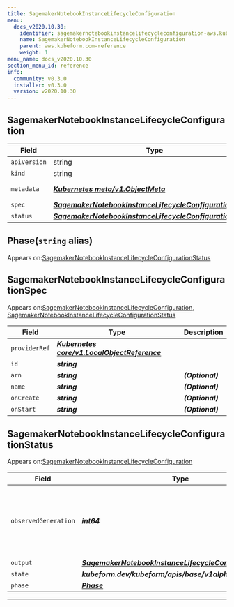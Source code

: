 ```yaml
---
title: SagemakerNotebookInstanceLifecycleConfiguration
menu:
  docs_v2020.10.30:
    identifier: sagemakernotebookinstancelifecycleconfiguration-aws.kubeform.com
    name: SagemakerNotebookInstanceLifecycleConfiguration
    parent: aws.kubeform.com-reference
    weight: 1
menu_name: docs_v2020.10.30
section_menu_id: reference
info:
  community: v0.3.0
  installer: v0.3.0
  version: v2020.10.30
---
```


## SagemakerNotebookInstanceLifecycleConfiguration
| Field | Type | Description |
| ------ | ----- | ----------- |
| `apiVersion` | string | `aws.kubeform.com/v1alpha1` |
|    `kind` | string | `SagemakerNotebookInstanceLifecycleConfiguration` |
| `metadata` | ***[Kubernetes meta/v1.ObjectMeta](https://v1-18.docs.kubernetes.io/docs/reference/generated/kubernetes-api/v1.18/#objectmeta-v1-meta)***|Refer to the Kubernetes API documentation for the fields of the `metadata` field.|
| `spec` | ***[SagemakerNotebookInstanceLifecycleConfigurationSpec](#sagemakernotebookinstancelifecycleconfigurationspec)***||
| `status` | ***[SagemakerNotebookInstanceLifecycleConfigurationStatus](#sagemakernotebookinstancelifecycleconfigurationstatus)***||
## Phase(`string` alias)

Appears on:[SagemakerNotebookInstanceLifecycleConfigurationStatus](#sagemakernotebookinstancelifecycleconfigurationstatus)

## SagemakerNotebookInstanceLifecycleConfigurationSpec

Appears on:[SagemakerNotebookInstanceLifecycleConfiguration](#sagemakernotebookinstancelifecycleconfiguration), [SagemakerNotebookInstanceLifecycleConfigurationStatus](#sagemakernotebookinstancelifecycleconfigurationstatus)

| Field | Type | Description |
| ------ | ----- | ----------- |
| `providerRef` | ***[Kubernetes core/v1.LocalObjectReference](https://v1-18.docs.kubernetes.io/docs/reference/generated/kubernetes-api/v1.18/#localobjectreference-v1-core)***||
| `id` | ***string***||
| `arn` | ***string***| ***(Optional)*** |
| `name` | ***string***| ***(Optional)*** |
| `onCreate` | ***string***| ***(Optional)*** |
| `onStart` | ***string***| ***(Optional)*** |
## SagemakerNotebookInstanceLifecycleConfigurationStatus

Appears on:[SagemakerNotebookInstanceLifecycleConfiguration](#sagemakernotebookinstancelifecycleconfiguration)

| Field | Type | Description |
| ------ | ----- | ----------- |
| `observedGeneration` | ***int64***| ***(Optional)*** Resource generation, which is updated on mutation by the API Server.|
| `output` | ***[SagemakerNotebookInstanceLifecycleConfigurationSpec](#sagemakernotebookinstancelifecycleconfigurationspec)***| ***(Optional)*** |
| `state` | ***kubeform.dev/kubeform/apis/base/v1alpha1.State***| ***(Optional)*** |
| `phase` | ***[Phase](#phase)***| ***(Optional)*** |
---
